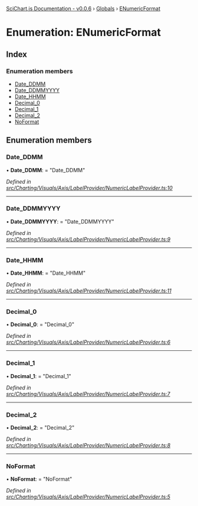 [SciChart.js Documentation - v0.0.6](../README.md) › [Globals](../globals.md) › [ENumericFormat](enumericformat.md)

# Enumeration: ENumericFormat

## Index

### Enumeration members

* [Date_DDMM](enumericformat.md#date_ddmm)
* [Date_DDMMYYYY](enumericformat.md#date_ddmmyyyy)
* [Date_HHMM](enumericformat.md#date_hhmm)
* [Decimal_0](enumericformat.md#decimal_0)
* [Decimal_1](enumericformat.md#decimal_1)
* [Decimal_2](enumericformat.md#decimal_2)
* [NoFormat](enumericformat.md#noformat)

## Enumeration members

###  Date_DDMM

• **Date_DDMM**: = "Date_DDMM"

*Defined in [src/Charting/Visuals/Axis/LabelProvider/NumericLabelProvider.ts:10](https://github.com/ABTSoftware/SciChart.Dev/blob/46671d21ce/Web/src/SciChart/src/Charting/Visuals/Axis/LabelProvider/NumericLabelProvider.ts#L10)*

___

###  Date_DDMMYYYY

• **Date_DDMMYYYY**: = "Date_DDMMYYYY"

*Defined in [src/Charting/Visuals/Axis/LabelProvider/NumericLabelProvider.ts:9](https://github.com/ABTSoftware/SciChart.Dev/blob/46671d21ce/Web/src/SciChart/src/Charting/Visuals/Axis/LabelProvider/NumericLabelProvider.ts#L9)*

___

###  Date_HHMM

• **Date_HHMM**: = "Date_HHMM"

*Defined in [src/Charting/Visuals/Axis/LabelProvider/NumericLabelProvider.ts:11](https://github.com/ABTSoftware/SciChart.Dev/blob/46671d21ce/Web/src/SciChart/src/Charting/Visuals/Axis/LabelProvider/NumericLabelProvider.ts#L11)*

___

###  Decimal_0

• **Decimal_0**: = "Decimal_0"

*Defined in [src/Charting/Visuals/Axis/LabelProvider/NumericLabelProvider.ts:6](https://github.com/ABTSoftware/SciChart.Dev/blob/46671d21ce/Web/src/SciChart/src/Charting/Visuals/Axis/LabelProvider/NumericLabelProvider.ts#L6)*

___

###  Decimal_1

• **Decimal_1**: = "Decimal_1"

*Defined in [src/Charting/Visuals/Axis/LabelProvider/NumericLabelProvider.ts:7](https://github.com/ABTSoftware/SciChart.Dev/blob/46671d21ce/Web/src/SciChart/src/Charting/Visuals/Axis/LabelProvider/NumericLabelProvider.ts#L7)*

___

###  Decimal_2

• **Decimal_2**: = "Decimal_2"

*Defined in [src/Charting/Visuals/Axis/LabelProvider/NumericLabelProvider.ts:8](https://github.com/ABTSoftware/SciChart.Dev/blob/46671d21ce/Web/src/SciChart/src/Charting/Visuals/Axis/LabelProvider/NumericLabelProvider.ts#L8)*

___

###  NoFormat

• **NoFormat**: = "NoFormat"

*Defined in [src/Charting/Visuals/Axis/LabelProvider/NumericLabelProvider.ts:5](https://github.com/ABTSoftware/SciChart.Dev/blob/46671d21ce/Web/src/SciChart/src/Charting/Visuals/Axis/LabelProvider/NumericLabelProvider.ts#L5)*
